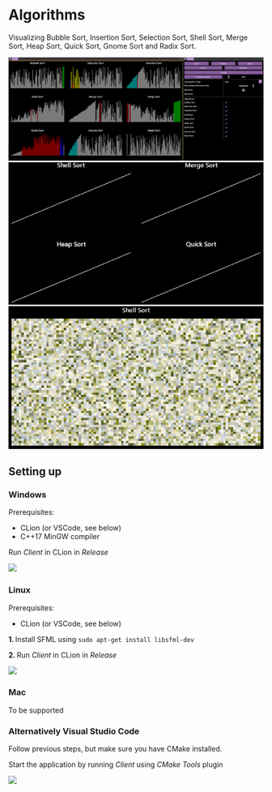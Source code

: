 # Algorithms
Visualizing Bubble Sort, Insertion Sort, Selection Sort, Shell Sort, Merge Sort, Heap Sort, Quick Sort, Gnome Sort and Radix Sort.

<img src="https://github.com/saffronjam/Algorithms/blob/master/preview0.png">
<img src="https://github.com/saffronjam/Algorithms/blob/master/previewGif0.gif">
<img src="https://github.com/saffronjam/Algorithms/blob/master/previewGif1.gif">

## Setting up

### Windows
Prerequisites: 
- CLion (or VSCode, see below) </br>
- C++17 MinGW compiler

Run <i>Client</i> in CLion in <i>Release</i> 

<img src="https://github.com/saffronjam/SaffronEngine2D/blob/master/startCMakeProjectCLion.png">

### Linux
Prerequisites: 
- CLion (or VSCode, see below) </br>

<b> 1. </b> Install SFML using ``sudo apt-get install libsfml-dev``

<b> 2. </b> Run <i>Client</i> in CLion in <i>Release</i> 

<img src="https://github.com/saffronjam/SaffronEngine2D/blob/master/startCMakeProjectCLion.png">

### Mac
To be supported


### Alternatively Visual Studio Code

Follow previous steps, but make sure you have CMake installed.  
  
Start the application by running <i>Client</i> using <i>CMake Tools</i> plugin

<img src="https://github.com/saffronjam/SaffronEngine2D/blob/master/startCMakeProjectVSCode.png">

